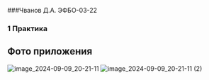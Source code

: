 ###Чванов Д.А. ЭФБО-03-22

### 1 Практика
## Фото приложения

![image_2024-09-09_20-21-11](https://github.com/user-attachments/assets/09df05c2-2657-4888-94aa-bc08f6201525)
![image_2024-09-09_20-21-11 (2)](https://github.com/user-attachments/assets/ef2726c0-503c-434f-917c-8f02a8926577)
